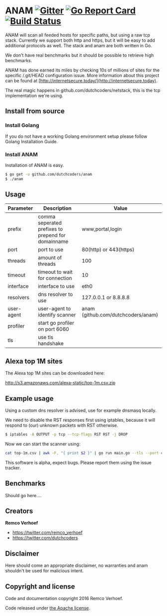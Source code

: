 # ANAM [![Gitter](https://badges.gitter.im/Join%20Chat.svg)](https://gitter.im/dutchcoders/anam?utm_source=badge&utm_medium=badge&utm_campaign=&utm_campaign=pr-badge&utm_content=badge) [![Go Report Card](https://goreportcard.com/badge/dutchcoders/anam)](https://goreportcard.com/report/dutchcoders/anam) [![Build Status](https://travis-ci.org/dutchcoders/anam.svg?branch=master)](https://travis-ci.org/dutchcoders/anam)

ANAM will scan all feeded hosts for specific paths, but using a raw tcp stack. Currently we support both http and https, but it will be easy to add additional protocols as well. The stack and anam are both written in Go.

We don't have real benchmarks but it should be possible to retrieve high benchmarks.

ANAM has done earned its miles by checking 10s of millions of sites for the specific /.git/HEAD configuration issue. More information about this project can be found at [http://internetsecure.today/](http://internetsecure.today).

The real magic happens in github.com/dutchcoders/netstack, this is the tcp implementation we're using.

## Install from source

### Install Golang

If you do not have a working Golang environment setup please follow Golang Installation Guide.

### Install ANAM

Installation of ANAM is easy.

```bash
$ go get -u github.com/dutchcoders/anam
$ ./anam
```

## Usage

Parameter | Description | Value
--- | --- | ---
prefix | comma seperated prefixes to prepend for domainname | www,portal,login
port | port to use | 80(http) or 443(https)
threads | amount of threads | 100
timeout | timeout to wait for connection | 10
interface | interface to use | eth0
resolvers | dns resolver to use | 127.0.0.1 or 8.8.8.8
user-agent | user-agent to identify scanner | anam (github.com/dutchcoders/anam)
profiler | start go profiler on port 6060 |
tls | use tls handshake |

## Alexa top 1M sites

The Alexa top 1M sites can be downloaded here:

http://s3.amazonaws.com/alexa-static/top-1m.csv.zip

## Example usage

Using a custom dns resolver is advised, use for example dnsmasq locally. 

We need to disable the RST responses first using iptables, because it will respond to (our) unknown packets with RST otherwise.

```bash
$ iptables -A OUTPUT -p tcp --tcp-flags RST RST -j DROP
````

Now we can start the scanner using: 

```bash
cat top-1m.csv | awk -F, "{ print $2 }" | go run main.go --tls --port 443 --resolvers 127.0.0.1 "/.git/config" "/.svn/entries"
```

This software is alpha, expect bugs. Please report them using the issue tracker.

## Benchmarks

Should go here....

## Creators

**Remco Verhoef**
- <https://twitter.com/remco_verhoef>
- <https://twitter.com/dutchcoders>

## Disclaimer

Here should come an appropriate disclaimer, no warranties and anam shouldn't be used for malicious intent.

## Copyright and license

Code and documentation copyright 2016 Remco Verhoef.

Code released under [the Apache license](LICENSE).


